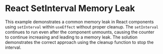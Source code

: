 # React SetInterval Memory Leak
This example demonstrates a common memory leak in React components using `setInterval` within `useEffect` without proper cleanup.  The `setInterval` continues to run even after the component unmounts, causing the counter to continue increasing and leading to a memory leak. The solution demonstrates the correct approach using the cleanup function to stop the interval.